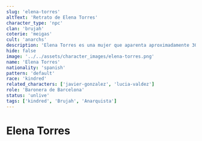 ```yaml
---
slug: 'elena-torres'
altText: 'Retrato de Elena Torres'
character_type: 'npc'
clan: 'brujah'
coterie: 'meigas'
cult: 'anarchs'
description: 'Elena Torres es una mujer que aparenta aproximadamente 30 años, mide aproximadamente 1,70 metros y posee una figura atlética que refleja una vida de acción constante. Su cabello es corto, y teñido de un color azul vibrante, estilizado de manera desordenada, subrayando su actitud rebelde. Sus ojos, de un azul claro y penetrante, destacan por su mirada desafiante y perspicaz. Suele vestir de manera audaz y práctica, con chaquetas de mezclilla desgastadas, camisetas con estampados gráficos y pantalones de cuero. Su estilo refuerza su independencia y rechazo a las normas establecidas.'
hide: false
image: '../../assets/character_images/elena-torres.png'
name: 'Elena Torres'
nationality: 'spanish'
pattern: 'default'
race: 'kindred'
related_characters: ['javier-gonzalez', 'lucia-valdez']
role: 'Baronera de Barcelona'
status: 'unlive'
tags: ['kindred', 'Brujah', 'Anarquista']
---
```


# Elena Torres

<!-- Otyras cosas que se pueden poner son los lugares donde la han visto, en la descripcion que es la dueña del Nilfheil... Sus relaciones -->

